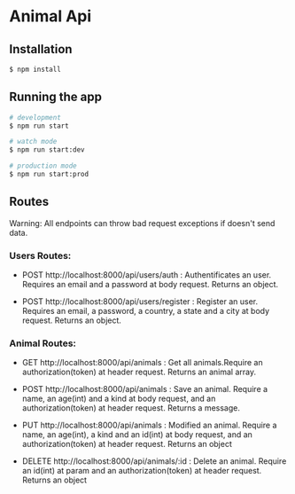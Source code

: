 # Animal Api

## Installation

```bash
$ npm install
```

## Running the app

```bash
# development
$ npm run start

# watch mode
$ npm run start:dev

# production mode
$ npm run start:prod
```

## Routes
  
  Warning: All endpoints can throw bad request exceptions if doesn't send data. 
  
### Users Routes: 
    
 - POST http://localhost:8000/api/users/auth : Authentificates an user. Requires an email and a password at body request. Returns an object.
 
 - POST http://localhost:8000/api/users/register : Register an user. Requires an email, a password, a country, a state and a city at body request. Returns an object.
 
### Animal Routes: 

- GET http://localhost:8000/api/animals : Get all animals.Require an authorization(token) at header request. Returns an animal array. 

- POST http://localhost:8000/api/animals : Save an animal. Require a name, an age(int) and a kind at body request, and an authorization(token) at header request. Returns a message.

- PUT http://localhost:8000/api/animals : Modified an animal. Require a name, an age(int), a kind and an id(int) at body request, and an authorization(token) at header request. Returns an object

- DELETE http://localhost:8000/api/animals/:id : Delete an animal. Require an id(int) at param and an authorization(token) at header request. Returns an object


